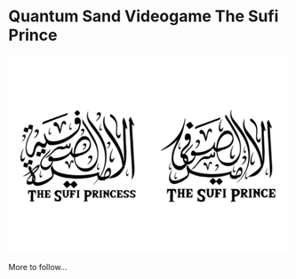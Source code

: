 # Quantum Sand Videogame The Sufi Prince

![The Muslim Prince](../quantumsand-ui-react/public/interactive/TSP_black.svg)

More to follow...

